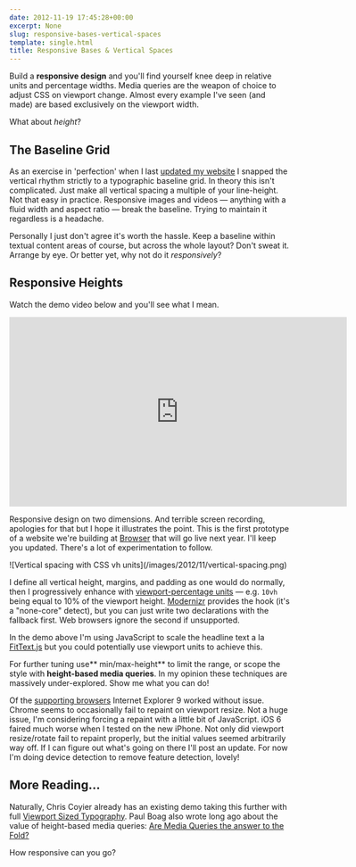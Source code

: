 ```yaml
---
date: 2012-11-19 17:45:28+00:00
excerpt: None
slug: responsive-bases-vertical-spaces
template: single.html
title: Responsive Bases & Vertical Spaces
---
```


Build a **responsive design** and you'll find yourself knee deep in relative units and percentage widths. Media queries are the weapon of choice to adjust CSS on viewport change. Almost every example I've seen (and made) are based exclusively on the viewport width.

What about _height_?


## The Baseline Grid


As an exercise in 'perfection' when I last [updated my website](http://dbushell.com/2012/02/27/spring-cleaning-redesigning-dbushell-com/) I snapped the vertical rhythm strictly to a typographic baseline grid. In theory this isn't complicated. Just make all vertical spacing a multiple of your line-height. Not that easy in practice. Responsive images and videos — anything with a fluid width and aspect ratio — break the baseline. Trying to maintain it regardless is a headache.

Personally I just don't agree it's worth the hassle. Keep a baseline within textual content areas of course, but across the whole layout? Don't sweat it. Arrange by eye. Or better yet, why not do it _responsively_?


## Responsive Heights


Watch the demo video below and you'll see what I mean.


<p class="post__image"><iframe src="http://player.vimeo.com/video/53866112?badge=0&color=ffffff" frameborder="0" width="605" height="340"></iframe></p>

Responsive design on two dimensions. And terrible screen recording, apologies for that but I hope it illustrates the point. This is the first prototype of a website we're building at [Browser](http://www.browserlondon.com) that will go live next year. I'll keep you updated. There's a lot of experimentation to follow.

<p class="post__image">![Vertical spacing with CSS vh units](/images/2012/11/vertical-spacing.png)</p>

I define all vertical height, margins, and padding as one would do normally, then I progressively enhance with [viewport-percentage units](http://www.w3.org/TR/css3-values/#viewport-relative-lengths) — e.g. `10vh` being equal to 10% of the viewport height. [Modernizr](http://modernizr.com/) provides the hook (it's a "none-core" detect), but you can just write two declarations with the fallback first. Web browsers ignore the second if unsupported.

In the demo above I'm using JavaScript to scale the headline text a la [FitText.js](http://fittextjs.com/) but you could potentially use viewport units to achieve this.

For further tuning use** min/max-height** to limit the range, or scope the style with **height-based media queries**. In my opinion these techniques are massively under-explored. Show me what you can do!

Of the [supporting browsers](http://caniuse.com/#search=vh) Internet Explorer 9 worked without issue. Chrome seems to occasionally fail to repaint on viewport resize. Not a huge issue, I'm considering forcing a repaint with a little bit of JavaScript. iOS 6 faired much worse when I tested on the new iPhone. Not only did viewport resize/rotate fail to repaint properly, but the initial values seemed arbitrarily way off. If I can figure out what's going on there I'll post an update. For now I'm doing device detection to remove feature detection, lovely!


## More Reading...


Naturally, Chris Coyier already has an existing demo taking this further with full [Viewport Sized Typography](http://css-tricks.com/viewport-sized-typography/). Paul Boag also wrote long ago about the value of height-based media queries: [Are Media Queries the answer to the Fold?](http://boagworld.com/dev/are-media-queries-the-answer-to-the-fold/)

How responsive can you go?
